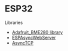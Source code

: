 # ESP32

Libraries
<ul>
  <li>
    <a href="https://github.com/adafruit/Adafruit_BME280_Library" target="_blank" rel="noreferrer noopener">Adafruit_BME280 library</a>
  <li>
    <a rel="noreferrer noopener" href="https://github.com/me-no-dev/ESPAsyncWebServer/archive/master.zip" target="_blank">ESPAsyncWebServer</a>
  </li>
  <li>
    <a href="https://github.com/me-no-dev/AsyncTCP/archive/master.zip" target="_blank" rel="noreferrer noopener">AsyncTCP</a>
  </li>
</ul>
